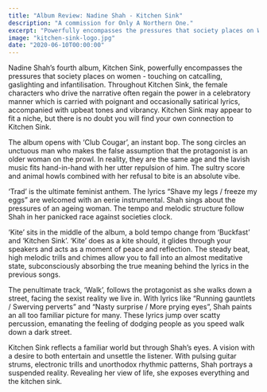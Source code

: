 ```yaml
---
title: "Album Review: Nadine Shah - Kitchen Sink"
description: "A commission for Only A Northern One."
excerpt: "Powerfully encompasses the pressures that society places on Women... She exposes everything and the kitchen sink."
image: "kitchen-sink-logo.jpg"
date: "2020-06-10T00:00:00"
---
```


Nadine Shah’s fourth album, Kitchen Sink, powerfully encompasses the pressures that society places on women - touching on catcalling, gaslighting and infantilisation. Throughout Kitchen Sink, the female characters who drive the narrative often regain the power in a celebratory manner which is carried with poignant and occasionally satirical lyrics, accompanied with upbeat tones and vibrancy. Kitchen Sink may appear to fit a niche, but there is no doubt you will find your own connection to Kitchen Sink.


The album opens with ‘Club Cougar’, an instant bop. The song circles an unctuous man who makes the false assumption that the protagonist is an older woman on the prowl. In reality, they are the same age and the lavish music fits hand-in-hand with her utter repulsion of him. The sultry score and animal howls combined with her refusal to bite is an absolute vibe. 


‘Trad’ is the ultimate feminist anthem. The lyrics “Shave my legs / freeze my eggs” are welcomed with an eerie instrumental. Shah sings about the pressures of an ageing woman. The tempo and melodic structure follow Shah in her panicked race against societies clock. 


‘Kite’ sits in the middle of the album, a bold tempo change from ‘Buckfast’ and ‘Kitchen Sink’. ‘Kite’ does as a kite should, it glides through your speakers and acts as a moment of peace and reflection. The steady beat, high melodic trills and chimes allow you to fall into an almost meditative state, subconsciously absorbing the true meaning behind the lyrics in the previous songs. 


The penultimate track, ‘Walk’, follows the protagonist as she walks down a street, facing the sexist reality we live in. With lyrics like “Running gauntlets / Swerving perverts” and “Nasty surprise / More prying eyes”, Shah paints an all too familiar picture for many. These lyrics jump over scatty percussion, emanating the feeling of dodging people as you speed walk down a dark street. 


Kitchen Sink reflects a familiar world but through Shah’s eyes. A vision with a desire to both entertain and unsettle the listener. With pulsing guitar strums, electronic trills and unorthodox rhythmic patterns, Shah portrays a suspended reality. Revealing her view of life, she exposes everything and the kitchen sink. 
